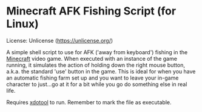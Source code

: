 # Minecraft AFK Fishing Script (for Linux)

License: Unlicense (https://unlicense.org/)

A simple shell script to use for AFK ('away from keyboard') fishing in the [Minecraft](https://www.minecraft.net) video game. When executed with an instance of the game running, it simulates the action of holding down the right mouse button, a.k.a. the standard 'use' button in the game. This is ideal for when you have an automatic fishing farm set up and you want to leave your in-game character to just...go at it for a bit while you go do something else in real life.

Requires [xdotool](https://github.com/jordansissel/xdotool) to run. Remember to mark the file as executable.
